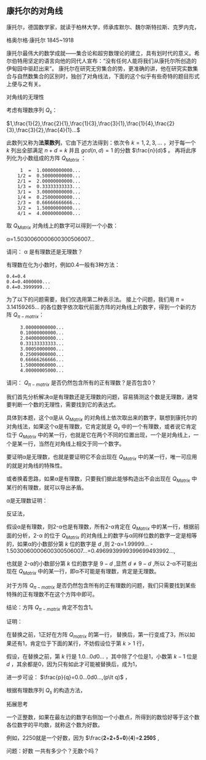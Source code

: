 ## 康托尔的对角线

康托尔，德国数学家，就读于柏林大学，师承库默尔、魏尔斯特拉斯、克罗内克，

格奥尔格·康托尔
1845~1918

康托尔最伟大的数学成就——集合论和超穷数理论的建立，具有划时代的意义。希尔伯特用坚定的语言向他的同代人宣布：“没有任何人能将我们从康托尔所创造的伊甸园中驱赶出来”。
康托尔在研究无穷集合的势，更准确的讲，他在研究实数集合与自然数集合的区别时，独创了对角线法，下面的这个似乎有些奇特的题目形式上便与之有关。

对角线的无理性

考虑有理数序列 $Q_s$：

$1,\frac{1}{2},\frac{2}{1},\frac{1}{3},\frac{3}{1},\frac{1}{4},\frac{2}{3},\frac{3}{2},\frac{4}{1}...$ 

此数列又称为**法莱数列**，它由下述方法得到：依次令 $k=1,2,3,…$ ，对于每一个 $k$ 列出全部满足
 $n + d = k$  并且  $gcd(n,d)=1$ 的分数 $\frac{n}{d}$ 。
再将此序列化为小数组成的方阵 $Q_{Matrix}$ ：

         1  =  1.00000000000...
        1/2 =  0.50000000000...
        2/1 =  2.00000000000...
        1/3 =  0.33333333333...
        3/1 =  3.00000000000...
        1/4 =  0.25000000000...
        2/3 =  0.66666666666...
        3/2 =  1.50000000000...
        4/1 =  4.00000000000...

取 $Q_{Matrix}$ 对角线上的数字可以得到一个小数：

α=1.5030060000600300506007…

请问： α 是有理数还是无理数？

有理数在化为小数时，例如0.4一般有3种方法：

    0.4=0.4
    0.4=0.4000000...
    0.4=0.3999999...

为了以下的问题需要，我们仅选用第二种表示法。
接上个问题，我们用 $\pi=3.14159265…$ 的各位数字依次取代前面方阵的对角线上的数字，得到一个新的方阵 $Q_{\pi-matrix}$：

         3.00000000000...
         0.10000000000...
         2.04000000000...
         0.33133333333...
         3.00050000000...
         0.25009000000...
         0.66666266666...
         1.50000060000...
         4.00000005000...

请问： $Q_{\pi-matrix}$ 是否仍然包含所有的正有理数？是否包含0？

我们首先分析解决α是有理数还是无理数的问题，容易猜测这个数是无理数，通常要判断一个数的无理性，需要找到它的表达式。

具体到本题，这个α是从 $Q_{Matrix}$ 的对角线上依次取出来的数字，联想到康托尔的对角线法，如果这个α是有理数，它肯定就是 $Q_{s}$ 中的一个有理数，或者说它肯定位于 $Q_{Matrix}$ 中的某一行，也就是它在两个不同的位置出现，一个是对角线上，一个是某一行，当然在对角线上相交于同一个数字。

要证明α是无理数，也就是要证明它不会出现在 $Q_{Matrix}$ 中的某一行，唯一可应用的就是对角线的特殊性。

或者换着思路，如果α是有理数，只要我们据此能够构造出不会出现在 $Q_{Matrix}$ 中某行的有理数，就可以导出矛盾。

α是无理数证明：

反证法，

假设α是有理数，则2-α也是有理数，所有2-α肯定在 $Q_{Matrix}$ 中的某一行，根据前面的分析，2-α 的位于 $Q_{Matrix}$ 的对角线上的数字与α同样位数的数字一定是相等的，如果α的小数部分第 $k$ 位的数字是 $d$ ,则 2-α=1.99999... - 1.5030060000600300506007…=0.4969939999399699493992...,

也就是 2-α的小数部分第 $k$ 位的数字是 $9-d$ ,显然 $d\not = 9-d$ ,所以 2-α不可能出现在 $Q_{Matrix}$ 中的某一行，即α不可能是有理数，肯定是无理数。

对于方阵 $Q_{\pi-matrix}$ 是否仍然包含所有的正有理数的问题，我们只需要找到某些特殊的正有理数不在这个方阵中即可。

结论：方阵 $Q_{\pi-matrix}$ 肯定不包含1。

证明：

在替换之前，1正好在方阵 $Q_{matrix}$ 的第一行， 替换后，第一行变成了3，所以如果还有1，肯定位于下面的某行，不妨假设位于第 $k\gt 1$ 行，

假设，在替换之前，第 $k$ 行是 $1.0...0d0...$ ，其中除了个位是1，小数第 $k-1$ 位是 $d$ ，其余都是0，因为只有如此才可能被替换后，成为1，

进一步可设： $\frac{p}{q}=0.0...0d0...,(p\lt q)$ ，

根据有理数序列 $Q_s$ 的构造方法，


拓展思考

一个正整数，如果在最左边的数字右侧加一个小数点，所得到的数恰好等于这个数各位数字的平均数，就称这个数为好数。

例如，2250就是一个好数，因为 $\frac{𝟐+𝟐+𝟓+𝟎}{𝟒}=𝟐.𝟐𝟓𝟎$ ,

问题：好数 一共有多少个？无数个吗？
